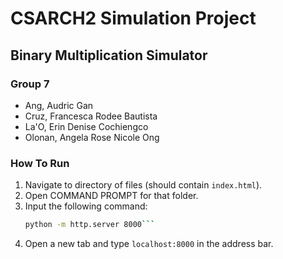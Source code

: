 # CSARCH2 Simulation Project
## Binary Multiplication Simulator

### Group 7
* Ang, Audric Gan
* Cruz, Francesca Rodee Bautista
* La'O, Erin Denise Cochiengco
* Olonan, Angela Rose Nicole Ong 

### How To Run
1. Navigate to directory of files (should contain `index.html`).
2. Open COMMAND PROMPT for that folder.
3. Input the following command:
   ```sh
   python -m http.server 8000```
4. Open a new tab and type `localhost:8000` in the address bar.
